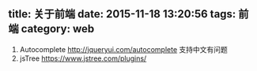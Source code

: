 title: 关于前端
date: 2015-11-18 13:20:56
tags: 前端
category: web
---

1. Autocomplete
http://jqueryui.com/autocomplete 支持中文有问题
2. jsTree
https://www.jstree.com/plugins/